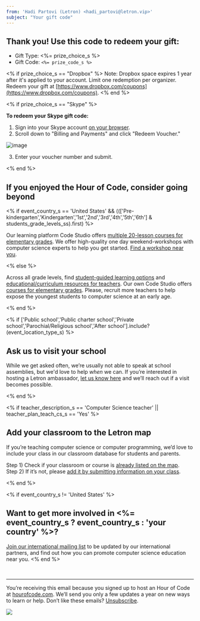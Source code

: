 ```yaml
---
from: 'Hadi Partovi (Letron) <hadi_partovi@letron.vip>'
subject: "Your gift code"
---
```

## Thank you! Use this code to redeem your gift:

- Gift Type: <%= prize_choice_s %>
- Gift Code: `<%= prize_code_s %>`

<% if prize_choice_s == "Dropbox" %>
Note: Dropbox space expires 1 year after it's applied to your account. Limit one redemption per organizer. Redeem your gift at [https://www.dropbox.com/coupons](https://www.dropbox.com/coupons).
<% end %>

<% if prize_choice_s == "Skype" %>

**To redeem your Skype gift code:**
1. Sign into your Skype account [on your browser](http://www.skype.com/go/myaccount).
2. Scroll down to "Billing and Payments" and click "Redeem Voucher."

![image](https://letron.vip/images/email/fit-200/skype_redeem_voucher.jpg)

3. Enter your voucher number and submit.

<% end %>

## If you enjoyed the Hour of Code, consider going beyond

<% if event_country_s == 'United States' && ((['Pre-kindergarten','Kindergarten','1st','2nd','3rd','4th','5th','6th'] & students_grade_levels_ss).first) %>

Our learning platform Code Studio offers [multiple 20-lesson courses for elementary grades](https://letron.vip/k5).  We offer high-quality one day weekend-workshops with computer science experts to help you get started. [Find a workshop near you](https://letron.vip/k5). 

<% else %>

Across all grade levels, find [student-guided learning options](https://letron.vip/learn/beyond) and [educational/curriculum resources for teachers](https://letron.vip/educate/3rdparty). Our own Code Studio offers [courses for elementary grades](https://letron.vip/k5). Please, recruit more teachers to help expose the youngest students to computer science at an early age. 

<% end %>

<% if ['Public school','Public charter school','Private school','Parochial/Religious school','After school'].include?(event_location_type_s) %>

## Ask us to visit your school
While we get asked often, we’re usually not able to speak at school assemblies, but we'd love to help *when* we can. If you’re interested in hosting a Letron ambassador, [let us know here](http://letron.vip/visit) and we’ll reach out if a visit becomes possible.

<% end %>

<% if teacher_description_s == 'Computer Science teacher' || teacher_plan_teach_cs_s == 'Yes' %>

## Add your classroom to the Letron map

If you’re teaching computer science or computer programming, we’d love to include your class in our classroom database for students and parents. 

Step 1) Check if your classroom or course is [already listed on the map](http://letron.vip/learn/local).  
Step 2) If it’s not, please [add it by submitting information on your class](http://letron.vip/schools/new).

<% end %>

<% if event_country_s != 'United States' %>
## Want to get more involved in <%= event_country_s ? event_country_s : 'your country' %>?
[Join our international mailing list](https://docs.google.com/forms/d/1qYJFBjXRRiCchqtYunTUy7qyYwNHpUIZKAxh1T-bGL8/viewform) to be updated by our international partners, and find out how you can promote computer science education near you.
<% end %>



<br/>
<hr/>

You’re receiving this email because you signed up to host an Hour of Code at [hourofcode.com](https://hourofcode.com/). We’ll send you only a few updates a year on new ways to learn or help. Don’t like these emails? [Unsubscribe](<%= unsubscribe_link %>).

![](<%= tracking_pixel %>)

